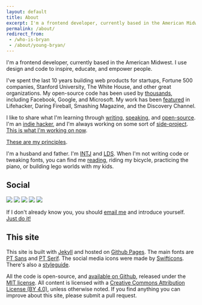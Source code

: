 ```yaml
---
layout: default
title: About
excerpt: I'm a frontend developer, currently based in the American Midwest. I use design and code to inspire, educate, and empower people.
permalink: /about/
redirect_from:
 - /who-is-bryan
 - /about/young-bryan/
---
```


I'm a frontend developer, currently based in the American Midwest. I use design and code to inspire, educate, and empower people.

I've spent the last 10 years building web products for startups, Fortune 500 companies, Stanford University, The White House, and other great organizations. My open-source code has been used by [thousands](https://github.com/bryanbraun/anchorjs/network/dependents?package_id=UGFja2FnZS0xNDk5MDEzMw%3D%3D), including Facebook, Google, and Microsoft. My work has been [featured](/news) in Lifehacker, Daring Fireball, Smashing Magazine, and the Discovery Channel.

I like to share what I'm learning through [writing](/blog), [speaking](/speaking), and [open-source](https://github.com/bryanbraun). I'm an [indie hacker](https://www.indiehackers.com/start), and I'm always working on some sort of [side-project](/projects). [This is what I'm working on now](/now).

[These are my principles](/principles).

I'm a husband and father. I'm [INTJ](https://www.16personalities.com/intj-personality) and [LDS](https://www.lds.org/?lang=eng). When I'm not writing code or tweaking fonts, you can find me [reading](/books), riding my bicycle, practicing the piano, or building lego worlds with my kids.

## Social

<div class="social-icons">
  <a href="https://twitter.com/BryanEBraun"><img src="{{site.url}}/assets/images/line-icon-twitter.svg" /></a>
  <a href="https://github.com/bryanbraun"><img src="{{site.url}}/assets/images/line-icon-github.svg" /></a>
  <a href="https://codepen.io/bryanbraun"><img src="{{site.url}}/assets/images/line-icon-codepen.svg" /></a>
  <a href="https://www.linkedin.com/in/bryanbraun"><img src="{{site.url}}/assets/images/line-icon-linkedin.svg" /></a>
  <a href="https://www.facebook.com/bryanbr4un"><img src="{{site.url}}/assets/images/line-icon-facebook.svg" /></a>
</div>

If I don't already know you, you should [email me](mailto:bbraun7@gmail.com) and introduce yourself. [Just do it!](https://www.youtube.com/watch?v=ZXsQAXx_ao0)

## This site

This site is built with [Jekyll](https://jekyllrb.com/) and hosted on [Github Pages](https://pages.github.com/). The main fonts are [PT Sans](https://fonts.google.com/specimen/PT+Sans) and [PT Serif](https://fonts.google.com/specimen/PT+Serif). The social media icons were made by [Swifticons](https://www.swifticons.com). There's also a [styleguide](/styleguide).

All the code is open-source, and [available on Github](https://github.com/bryanbraun/bryanbraun.github.io), released under the [MIT license](https://github.com/bryanbraun/bryanbraun.github.io/blob/master/license.md). All content is licensed with a [Creative Commons Attribution License (BY 4.0)](https://creativecommons.org/licenses/by/4.0/), unless otherwise noted. If you find anything you can improve about this site, please submit a pull request.
